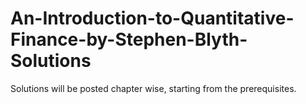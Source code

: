 # An-Introduction-to-Quantitative-Finance-by-Stephen-Blyth-Solutions

Solutions will be posted chapter wise, starting from the prerequisites.
